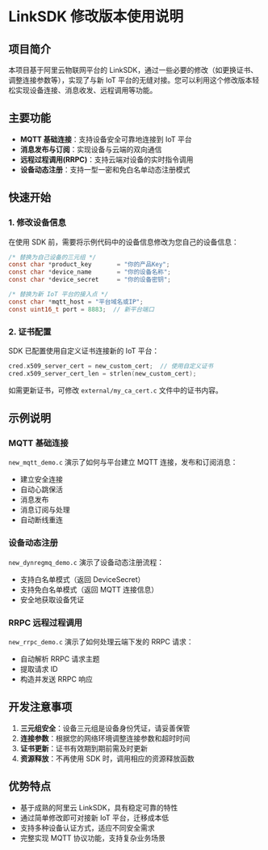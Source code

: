 # LinkSDK 修改版本使用说明

## 项目简介

本项目基于阿里云物联网平台的 LinkSDK，通过一些必要的修改（如更换证书、调整连接参数等），实现了与新 IoT 平台的无缝对接。您可以利用这个修改版本轻松实现设备连接、消息收发、远程调用等功能。

## 主要功能

- **MQTT 基础连接**：支持设备安全可靠地连接到 IoT 平台
- **消息发布与订阅**：实现设备与云端的双向通信
- **远程过程调用(RRPC)**：支持云端对设备的实时指令调用
- **设备动态注册**：支持一型一密和免白名单动态注册模式

## 快速开始

### 1. 修改设备信息

在使用 SDK 前，需要将示例代码中的设备信息修改为您自己的设备信息：

```c
/* 替换为自己设备的三元组 */
const char *product_key       = "你的产品Key";
const char *device_name       = "你的设备名称";
const char *device_secret     = "你的设备密钥";

/* 替换为新 IoT 平台的接入点 */
const char *mqtt_host = "平台域名或IP";
const uint16_t port = 8883;  // 新平台端口
```

### 2. 证书配置

SDK 已配置使用自定义证书连接新的 IoT 平台：

```c
cred.x509_server_cert = new_custom_cert;  // 使用自定义证书
cred.x509_server_cert_len = strlen(new_custom_cert);
```

如需更新证书，可修改 `external/my_ca_cert.c` 文件中的证书内容。

## 示例说明

### MQTT 基础连接

`new_mqtt_demo.c` 演示了如何与平台建立 MQTT 连接，发布和订阅消息：

- 建立安全连接
- 自动心跳保活
- 消息发布
- 消息订阅与处理
- 自动断线重连

### 设备动态注册

`new_dynregmq_demo.c` 演示了设备动态注册流程：

- 支持白名单模式（返回 DeviceSecret）
- 支持免白名单模式（返回 MQTT 连接信息）
- 安全地获取设备凭证

### RRPC 远程过程调用

`new_rrpc_demo.c` 演示了如何处理云端下发的 RRPC 请求：

- 自动解析 RRPC 请求主题
- 提取请求 ID
- 构造并发送 RRPC 响应

## 开发注意事项

1. **三元组安全**：设备三元组是设备身份凭证，请妥善保管
2. **连接参数**：根据您的网络环境调整连接参数和超时时间
3. **证书更新**：证书有效期到期前需及时更新
4. **资源释放**：不再使用 SDK 时，调用相应的资源释放函数

## 优势特点

- 基于成熟的阿里云 LinkSDK，具有稳定可靠的特性
- 通过简单修改即可对接新 IoT 平台，迁移成本低
- 支持多种设备认证方式，适应不同安全需求
- 完整实现 MQTT 协议功能，支持复杂业务场景 